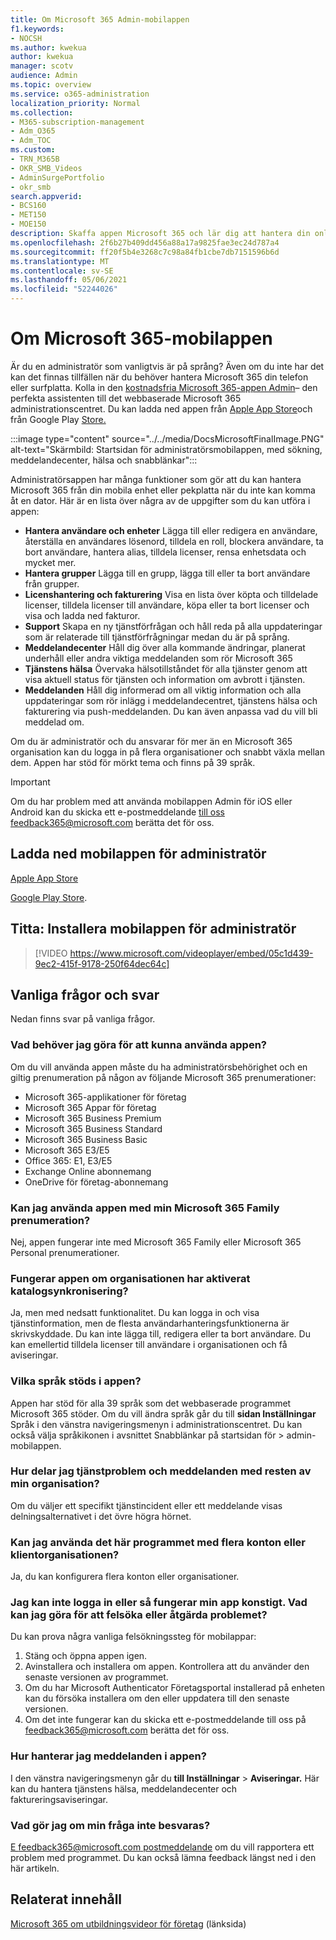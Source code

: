 ```yaml
---
title: Om Microsoft 365 Admin-mobilappen
f1.keywords:
- NOCSH
ms.author: kwekua
author: kwekua
manager: scotv
audience: Admin
ms.topic: overview
ms.service: o365-administration
localization_priority: Normal
ms.collection:
- M365-subscription-management
- Adm_O365
- Adm_TOC
ms.custom:
- TRN_M365B
- OKR_SMB_Videos
- AdminSurgePortfolio
- okr_smb
search.appverid:
- BCS160
- MET150
- MOE150
description: Skaffa appen Microsoft 365 och lär dig att hantera din online organisation från din telefon eller surfplatta.
ms.openlocfilehash: 2f6b27b409dd456a88a17a9825fae3ec24d787a4
ms.sourcegitcommit: ff20f5b4e3268c7c98a84fb1cbe7db7151596b6d
ms.translationtype: MT
ms.contentlocale: sv-SE
ms.lasthandoff: 05/06/2021
ms.locfileid: "52244026"
---
```

# <a name="about-the-microsoft-365-admin-mobile-app"></a>Om Microsoft 365-mobilappen

Är du en administratör som vanligtvis är på språng? Även om du inte har det kan det finnas tillfällen när du behöver hantera Microsoft 365 din telefon eller surfplatta. Kolla in den [kostnadsfria Microsoft 365-appen Admin](https://go.microsoft.com/fwlink/?LinkID=627216)– den perfekta assistenten till det webbaserade Microsoft 365 administrationscentret. Du kan ladda ned appen från [Apple App Store](https://apps.apple.com/app/apple-store/id761397963?pt=80423&ct=docsaboutadminapp&mt=8)och från Google Play [Store.](https://play.google.com/store/apps/details?id=com.ms.office365admin&referrer=utm_source%3Ddocsaboutadminapp%26utm_campaign%25docsaboutadminapp)

:::image type="content" source="../../media/DocsMicrosoftFinalImage.PNG" alt-text="Skärmbild: Startsidan för administratörsmobilappen, med sökning, meddelandecenter, hälsa och snabblänkar":::

Administratörsappen har många funktioner som gör att du kan hantera Microsoft 365 från din mobila enhet eller pekplatta när du inte kan komma åt en dator. Här är en lista över några av de uppgifter som du kan utföra i appen:

- **Hantera användare och enheter** Lägga till eller redigera en användare, återställa en användares lösenord, tilldela en roll, blockera användare, ta bort användare, hantera alias, tilldela licenser, rensa enhetsdata och mycket mer.
- **Hantera grupper** Lägga till en grupp, lägga till eller ta bort användare från grupper.
- **Licenshantering och fakturering** Visa en lista över köpta och tilldelade licenser, tilldela licenser till användare, köpa eller ta bort licenser och visa och ladda ned fakturor.
- **Support** Skapa en ny tjänstförfrågan och håll reda på alla uppdateringar som är relaterade till tjänstförfrågningar medan du är på språng.
- **Meddelandecenter** Håll dig över alla kommande ändringar, planerat underhåll eller andra viktiga meddelanden som rör Microsoft 365
- **Tjänstens hälsa** Övervaka hälsotillståndet för alla tjänster genom att visa aktuell status för tjänsten och information om avbrott i tjänsten.
- **Meddelanden** Håll dig informerad om all viktig information och alla uppdateringar som rör inlägg i meddelandecentret, tjänstens hälsa och fakturering via push-meddelanden. Du kan även anpassa vad du vill bli meddelad om.

Om du är administratör och du ansvarar för mer än en Microsoft 365 organisation kan du logga in på flera organisationer och snabbt växla mellan dem. Appen har stöd för mörkt tema och finns på 39 språk.
  
> [!IMPORTANT]
> Om du har problem med att använda mobilappen Admin för iOS eller Android kan du skicka ett e-postmeddelande [till oss feedback365@microsoft.com](mailto:feedback365@microsoft.com) berätta det för oss.
  
## <a name="download-the-admin-mobile-app"></a>Ladda ned mobilappen för administratör

[Apple App Store](https://apps.apple.com/app/apple-store/id761397963?pt=80423&ct=docsaboutadminapp&mt=8) 

[Google Play Store](https://play.google.com/store/apps/details?id=com.ms.office365admin&referrer=utm_source%3Ddocsaboutadminapp%26utm_campaign%25docsaboutadminapp).
  
## <a name="watch-install-the-admin-mobile-app"></a>Titta: Installera mobilappen för administratör

> [!VIDEO https://www.microsoft.com/videoplayer/embed/05c1d439-9ec2-415f-9178-250f64dec64c]

## <a name="frequently-asked-questions"></a>Vanliga frågor och svar

Nedan finns svar på vanliga frågor.
  
### <a name="what-do-i-need-to-do-to-be-able-to-use-the-app"></a>Vad behöver jag göra för att kunna använda appen?

Om du vill använda appen måste du ha administratörsbehörighet och en giltig prenumeration på någon av följande Microsoft 365 prenumerationer:

- Microsoft 365-applikationer för företag
- Microsoft 365 Appar för företag
- Microsoft 365 Business Premium
- Microsoft 365 Business Standard
- Microsoft 365 Business Basic
- Microsoft 365 E3/E5
- Office 365: E1, E3/E5
- Exchange Online abonnemang
- OneDrive för företag-abonnemang
  
### <a name="can-i-use-the-app-with-my-microsoft-365-family-subscription"></a>Kan jag använda appen med min Microsoft 365 Family prenumeration?

Nej, appen fungerar inte med Microsoft 365 Family eller Microsoft 365 Personal prenumerationer.

### <a name="will-the-app-work-if-my-organization-has-directory-synchronization-enabled"></a>Fungerar appen om organisationen har aktiverat katalogsynkronisering?

Ja, men med nedsatt funktionalitet. Du kan logga in och visa tjänstinformation, men de flesta användarhanteringsfunktionerna är skrivskyddade. Du kan inte lägga till, redigera eller ta bort användare. Du kan emellertid tilldela licenser till användare i organisationen och få aviseringar.
  
### <a name="what-languages-are-supported-by-the-app"></a>Vilka språk stöds i appen?

Appen har stöd för alla 39 språk som det webbaserade programmet Microsoft 365 stöder. Om du vill ändra språk går du till **sidan Inställningar** Språk i den vänstra navigeringsmenyn i administrationscentret. Du kan också välja språkikonen i avsnittet Snabblänkar på startsidan för  >  admin-mobilappen.  
  
### <a name="how-can-i-share-the-service-incidents-and-messages-with-the-rest-of-my-organization"></a>Hur delar jag tjänstproblem och meddelanden med resten av min organisation?

Om du väljer ett specifikt tjänstincident eller ett meddelande visas delningsalternativet i det övre högra hörnet.
  
### <a name="can-i-use-this-app-with-multiple-accounts-or-tenants"></a>Kan jag använda det här programmet med flera konton eller klientorganisationen?

Ja, du kan konfigurera flera konton eller organisationer.

### <a name="im-unable-to-login-or-my-app-is-acting-funny-what-can-i-do-to-troubleshoot-or-fix-the-issue"></a>Jag kan inte logga in eller så fungerar min app konstigt. Vad kan jag göra för att felsöka eller åtgärda problemet?

Du kan prova några vanliga felsökningssteg för mobilappar:

1. Stäng och öppna appen igen.
1. Avinstallera och installera om appen. Kontrollera att du använder den senaste versionen av programmet.
1. Om du har Microsoft Authenticator Företagsportal installerad på enheten kan du försöka installera om den eller uppdatera till den senaste versionen.
1. Om det inte fungerar kan du skicka ett e-postmeddelande till oss på feedback365@microsoft.com berätta det för oss.

### <a name="how-do-i-manage-notifications-in-the-app"></a>Hur hanterar jag meddelanden i appen?

I den vänstra navigeringsmenyn går du **till Inställningar**  >  **Aviseringar.** Här kan du hantera tjänstens hälsa, meddelandecenter och faktureringsaviseringar.

### <a name="what-do-i-do-if-my-question-isnt-answered"></a>Vad gör jag om min fråga inte besvaras?

[E feedback365@microsoft.com postmeddelande](mailto:feedback365@microsoft.com) om du vill rapportera ett problem med programmet. Du kan också lämna feedback längst ned i den här artikeln.
  
## <a name="related-content"></a>Relaterat innehåll 

[Microsoft 365 om utbildningsvideor för företag](../../business-video/index.yml) (länksida)

